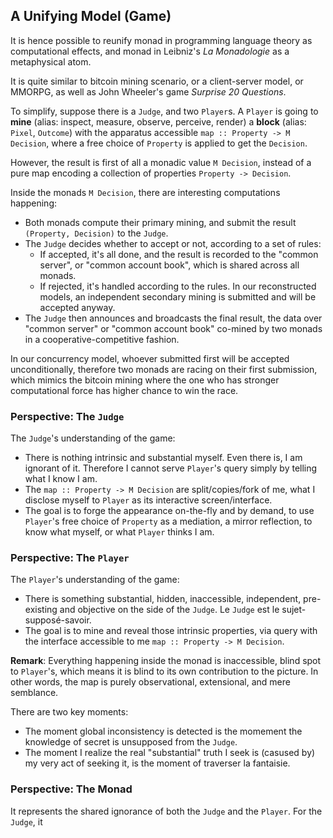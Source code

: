 ## A Unifying Model (Game)

It is hence possible to reunify monad in programming language theory as computational effects, and monad in Leibniz's *La Monadologie* as a metaphysical atom.

It is quite similar to bitcoin mining scenario, or a client-server model, or MMORPG, as well as John Wheeler's game *Surprise 20 Questions*.  

To simplify, suppose there is a `Judge`, and two `Player`s. A `Player` is going to **mine** (alias: inspect, measure, observe, perceive, render) a **block** (alias: `Pixel`, `Outcome`) with the apparatus accessible `map :: Property -> M Decision`, where a free choice of `Property` is applied to get the `Decision`.

However, the result is first of all a monadic value `M Decision`, instead of a pure map encoding a collection of properties `Property -> Decision`.

Inside the monads `M Decision`, there are interesting computations happening:
- Both monads compute their primary mining, and submit the result `(Property, Decision)` to the `Judge`.
- The `Judge` decides whether to accept or not, according to a set of rules:
    - If accepted, it's all done, and the result is recorded to the "common server", or "common account book", which is shared across all monads.
    - If rejected, it's handled according to the rules. In our reconstructed models, an independent secondary mining is submitted and will be accepted anyway.
- The `Judge` then announces and broadcasts the final result, the data over "common server" or "common account book" co-mined by two monads in a cooperative-competitive fashion.

In our concurrency model, whoever submitted first will be accepted unconditionally, therefore two monads are racing on their first submission, which mimics the bitcoin mining where the one who has stronger computational force has higher chance to win the race.

### Perspective: The `Judge`

The `Judge`'s understanding of the game:
- There is nothing intrinsic and substantial myself. Even there is, I am ignorant of it. Therefore I cannot serve `Player`'s query simply by telling what I know I am.
- The `map :: Property -> M Decision` are split/copies/fork of me, what I disclose myself to `Player` as its interactive screen/interface.
- The goal is to forge the appearance on-the-fly and by demand, to use `Player`'s free choice of `Property` as a mediation, a mirror reflection, to know what myself, or what `Player` thinks I am.

### Perspective: The `Player`

The `Player`'s understanding of the game:
- There is something substantial, hidden, inaccessible, independent, pre-existing and objective on the side of the `Judge`. Le `Judge` est le sujet-supposé-savoir.
- The goal is to mine and reveal those intrinsic properties, via query with the interface accessible to me `map :: Property -> M Decision`.

**Remark**: Everything happening inside the monad is inaccessible, blind spot to `Player`'s, which means it is blind to its own contribution to the picture. In other words, the map is purely observational, extensional, and mere semblance.

There are two key moments:
- The moment global inconsistency is detected is the momement the knowledge of secret is unsupposed from the `Judge`.
- The moment I realize the real "substantial" truth I seek is (casused by) my very act of seeking it, is the moment of traverser la fantaisie.

### Perspective: The Monad

It represents the shared ignorance of both the `Judge` and the `Player`. For the `Judge`, it 

